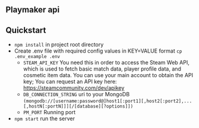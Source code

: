 Playmaker api
----
Quickstart
----
* `npm install` in project root directory 
* Create .env file with required config values in KEY=VALUE format `cp .env_example .env`
  * `STEAM_API_KEY` You need this in order to access the Steam Web API, which is used to fetch basic match data, player profile data, and cosmetic item data. You can use your main account to obtain the API key; You can request an API key here: https://steamcommunity.com/dev/apikey
  * `DB_CONNECTION_STRING` uri to your MongoDB 
  `(mongodb://[username:password@]host1[:port1][,host2[:port2],...[,hostN[:portN]]][/[database][?options]])`
  * `PM_PORT` Running port
* `npm start` run the server 
  
